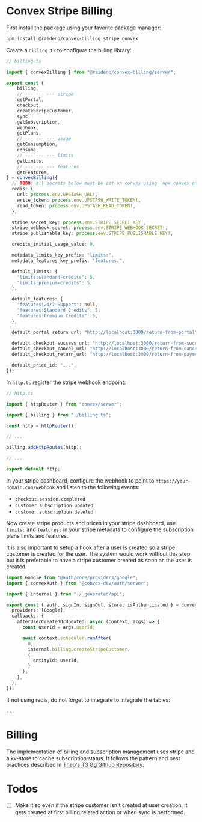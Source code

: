 # Convex Stripe Billing

First install the package using your favorite package manager:
```bash
npm install @raideno/convex-billing stripe convex
```

Create a `billing.ts` to configure the billing library:
```ts
// billing.ts

import { convexBilling } from "@raideno/convex-billing/server";

export const {
    billing,
    // --- --- --- stripe
    getPortal,
    checkout,
    createStripeCustomer,
    sync,
    getSubscription,
    webhook,
    getPlans,
    // --- --- --- usage
    getConsumption,
    consume,
    // --- --- --- limits
    getLimits,
    // --- --- --- features
    getFeatures,
} = convexBilling({
  // TODO: all secrets below must be set on convex using `npx convex env set <secret-name> "<secret-value>"`
  redis: {
    url: process.env.UPSTASH_URL!,
    write_token: process.env.UPSTASH_WRITE_TOKEN!,
    read_token: process.env.UPSTASH_READ_TOKEN!,
  },

  stripe_secret_key: process.env.STRIPE_SECRET_KEY!,
  stripe_webhook_secret: process.env.STRIPE_WEBHOOK_SECRET!,
  stripe_publishable_key: process.env.STRIPE_PUBLISHABLE_KEY!,

  credits_initial_usage_value: 0,

  metadata_limits_key_prefix: "limits:",
  metadata_features_key_prefix: "features:",

  default_limits: {
    "limits:standard-credits": 5,
    "limits:premium-credits": 5,
  },

  default_features: {
    "features:24/7 Support": null,
    "features:Standard Credits": 5,
    "features:Premium Credits": 5,
  },

  default_portal_return_url: "http://localhost:3000/return-from-portal",

  default_checkout_success_url: "http://localhost:3000/return-from-successeful",
  default_checkout_cancel_url: "http://localhost:3000/return-from-canceled",
  default_checkout_return_url: "http://localhost:3000/return-from-payment",

  default_price_id: "...",
});
```

In `http.ts` register the stripe webhook endpoint:
```ts
// http.ts

import { httpRouter } from "convex/server";

import { billing } from "./billing.ts";

const http = httpRouter();

// ...

billing.addHttpRoutes(http);

// ...

export default http;
```

In your stripe dashboard, configure the webhook to point to `https://your-domain.com/webhook` and listen to the following events:
- `checkout.session.completed`
- `customer.subscription.updated`
- `customer.subscription.deleted`

Now create stripe products and prices in your stripe dashboard, use `limits:` and `features:` in your stripe metadata to configure the subscription plans limits and features.

It is also important to setup a hook after a user is created so a stripe customer is created for the user.
The system would work without this step but it is preferable to have a stripe customer created as soon as the user is created.

```ts
import Google from "@auth/core/providers/google";
import { convexAuth } from "@convex-dev/auth/server";

import { internal } from "./_generated/api";

export const { auth, signIn, signOut, store, isAuthenticated } = convexAuth({
  providers: [Google],
  callbacks: {
    afterUserCreatedOrUpdated: async (context, args) => {
      const userId = args.userId;

      await context.scheduler.runAfter(
        0,
        internal.billing.createStripeCustomer,
        {
          entityId: userId,
        }
      );
    },
  },
});
```

If not using redis, do not forget to integrate to integrate the tables:
```ts
...
```

# Billing

The implementation of billing and subscription management uses stripe and a kv-store to cache subscription status.
It follows the pattern and best practices described in [Theo's T3 Gg Github Repository](https://github.com/t3dotgg/stripe-recommendations).

# Todos

- [ ] Make it so even if the stripe customer isn't created at user creation, it gets created at first billing related action or when sync is performed.